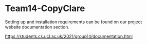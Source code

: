 # Team14-CopyClare

Setting up and installation requirements can be found on our project website documentation section.

https://students.cs.ucl.ac.uk/2021/group14/documentation.html